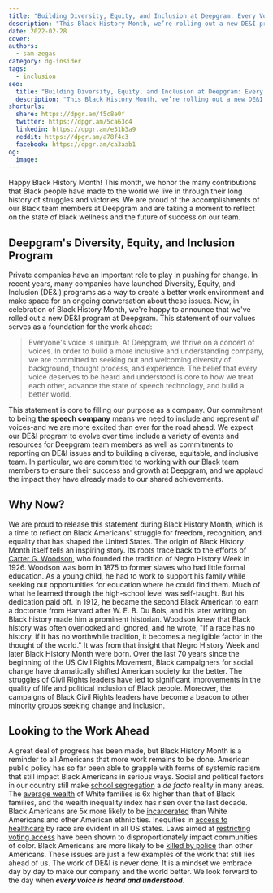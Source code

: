 ```yaml
---
title: "Building Diversity, Equity, and Inclusion at Deepgram: Every Voice. Heard and Understood"
description: "This Black History Month, we’re rolling out a new DE&I program. Here’s what’s inside."
date: 2022-02-28
cover: 
authors:
  - sam-zegas
category: dg-insider
tags:
  - inclusion
seo:
  title: "Building Diversity, Equity, and Inclusion at Deepgram: Every Voice. Heard and Understood"
  description: "This Black History Month, we’re rolling out a new DE&I program. Here’s what’s inside."
shorturls:
  share: https://dpgr.am/f5c8e0f
  twitter: https://dpgr.am/5ca63c4
  linkedin: https://dpgr.am/e31b3a9
  reddit: https://dpgr.am/a78f4c3
  facebook: https://dpgr.am/ca3aab1
og:
  image: 
---
```


Happy Black History Month! This month, we honor the many contributions that Black people have made to the world we live in through their long history of struggles and victories. We are proud of the accomplishments of our Black team members at Deepgram and are taking a moment to reflect on the state of black wellness and the future of success on our team. 

## Deepgram's Diversity, Equity, and Inclusion Program

Private companies have an important role to play in pushing for change. In recent years, many companies have launched Diversity, Equity, and Inclusion (DE&I) programs as a way to create a better work environment and make space for an ongoing conversation about these issues. Now, in celebration of Black History Month, we're happy to announce that we've rolled out a new DE&I program at Deepgram. This statement of our values serves as a foundation for the work ahead:

> Everyone's voice is unique. At Deepgram, we thrive on a concert of voices. In order to build a more inclusive and understanding company, we are committed to seeking out and welcoming diversity of background, thought process, and experience. The belief that every voice deserves to be heard and understood is core to how we treat each other, advance the state of speech technology, and build a better world.

This statement is core to filling our purpose as a company. Our commitment to being **the speech company** means we need to include and represent _all_ voices-and we are more excited than ever for the road ahead. We expect our DE&I program to evolve over time include a variety of events and resources for Deepgram team members as well as commitments to reporting on DE&I issues and to building a diverse, equitable, and inclusive team. In particular, we are committed to working with our Black team members to ensure their success and growth at Deepgram, and we applaud the impact they have already made to our shared achievements.

## Why Now?

We are proud to release this statement during Black History Month, which is a time to reflect on Black Americans' struggle for freedom, recognition, and equality that has shaped the United States. The origin of Black History Month itself tells an inspiring story. Its roots trace back to the efforts of [Carter G. Woodson](https://naacp.org/find-resources/history-explained/civil-rights-leaders/carter-g-woodson), who founded the tradition of Negro History Week in 1926\. Woodson was born in 1875 to former slaves who had little formal education. As a young child, he had to work to support his family while seeking out opportunities for education where he could find them. Much of what he learned through the high-school level was self-taught. But his dedication paid off. In 1912, he became the second Black American to earn a doctorate from Harvard after W. E. B. Du Bois, and his later writing on Black history made him a prominent historian. Woodson knew that Black history was often overlooked and ignored, and he wrote, "If a race has no history, if it has no worthwhile tradition, it becomes a negligible factor in the thought of the world." It was from that insight that Negro History Week and later Black History Month were born. Over the last 70 years since the beginning of the US Civil Rights Movement, Black campaigners for social change have dramatically shifted American society for the better. The struggles of Civil Rights leaders have led to significant improvements in the quality of life and political inclusion of Black people. Moreover, the campaigns of Black Civil Rights leaders have become a beacon to other minority groups seeking change and inclusion.

## Looking to the Work Ahead

A great deal of progress has been made, but Black History Month is a reminder to all Americans that more work remains to be done. American public policy has so far been able to grapple with forms of systemic racism that still impact Black Americans in serious ways. Social and political factors in our country still make [school segregation](https://www.pewresearch.org/fact-tank/2021/12/15/u-s-public-school-students-often-go-to-schools-where-at-least-half-of-their-peers-are-the-same-race-or-ethnicity/) a _de facto_ reality in many areas. The [average wealth](https://www.federalreserve.gov/econres/notes/feds-notes/wealth-inequality-and-the-racial-wealth-gap-20211022.htm) of White families is 6x higher than that of Black families, and the wealth inequality index has risen over the last decade. Black Americans are 5x more likely to be [incarcerated](https://www.usnews.com/news/best-states/articles/2021-10-13/report-highlights-staggering-racial-disparities-in-us-incarceration-rates) than White Americans and other American ethnicities. Inequities in [access to healthcare](https://www.commonwealthfund.org/publications/scorecard/2021/nov/achieving-racial-ethnic-equity-us-health-care-state-performance) by race are evident in all US states. Laws aimed at [restricting voting access](https://www.brennancenter.org/our-work/research-reports/impact-voter-suppression-communities-color) have been shown to disproportionately impact communities of color. Black Americans are more likely to be [killed by police](https://www.nature.com/articles/d41586-020-01846-z) than other Americans. These issues are just a few examples of the work that still lies ahead of us. The work of DE&I is never done. It is a mindset we embrace day by day to make our company and the world better. We look forward to the day when **_every voice is heard and understood_**.
